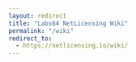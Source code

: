 ```yaml
---
layout: redirect
title: "Labs64 NetLicensing Wiki"
permalink: "/wiki"
redirect_to:
  - https://netlicensing.io/wiki/
---
```

